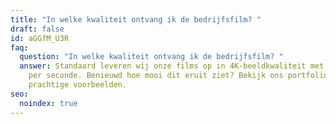 ```yaml
---
title: "In welke kwaliteit ontvang ik de bedrijfsfilm? "
draft: false
id: aGGfM_U3R
faq:
  question: "In welke kwaliteit ontvang ik de bedrijfsfilm? "
  answer: Standaard leveren wij onze films op in 4K-beeldkwaliteit met 30 frames
    per seconde. Benieuwd hoe mooi dit eruit ziet? Bekijk ons portfolio voor
    prachtige voorbeelden.
seo:
  noindex: true
---
```

